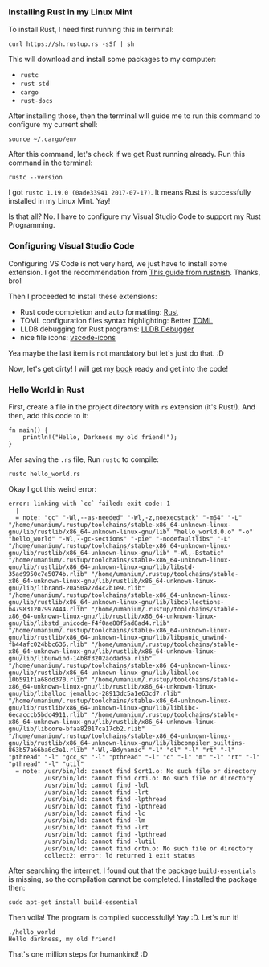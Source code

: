 ### Installing Rust in my Linux Mint
To install Rust, I need first running this in terminal:
```
curl https://sh.rustup.rs -sSf | sh
```

This will download and install some packages to my computer:
- `rustc`
- `rust-std`
- `cargo`
- `rust-docs`

After installing those, then the terminal will guide me to run this command to configure my current shell:
```
source ~/.cargo/env
```

After this command, let's check if we get Rust running already. Run this command in the terminal:
```
rustc --version
```

I got `rustc 1.19.0 (0ade33941 2017-07-17)`. It means Rust is successfully installed in my Linux Mint. Yay!

Is that all? No. I have to configure my Visual Studio Code to support my Rust Programming.

### Configuring Visual Studio Code
Configuring VS Code is not very hard, we just have to install some extension. I got the recommendation from [This guide from rustnish](https://klausi.github.io/rustnish/2017/05/28/using-visual-studio-code-for-rust-on-ubuntu.html). Thanks, bro!

Then I proceeded to install these extensions:

- Rust code completion and auto formatting: [Rust](https://marketplace.visualstudio.com/items?itemName=kalitaalexey.vscode-rust)
- TOML configuration files syntax highlighting: Better [TOML](https://marketplace.visualstudio.com/items?itemName=bungcip.better-toml)
- LLDB debugging for Rust programs: [LLDB Debugger](https://marketplace.visualstudio.com/items?itemName=vadimcn.vscode-lldb)
- nice file icons: [vscode-icons](https://marketplace.visualstudio.com/items?itemName=robertohuertasm.vscode-icons)

Yea maybe the last item is not mandatory but let's just do that. :D

Now, let's get dirty! I will get my [book](https://doc.rust-lang.org/book/second-edition/) ready and get into the code!

### Hello World in Rust
First, create a file in the project directory with `rs` extension (it's Rust!). And then, add this code to it:
```
fn main() {
    println!("Hello, Darkness my old friend!");
}
```

Afer saving the `.rs` file, Run `rustc` to compile:
```
rustc hello_world.rs
```

Okay I got this weird error:
```
error: linking with `cc` failed: exit code: 1
  |
  = note: "cc" "-Wl,--as-needed" "-Wl,-z,noexecstack" "-m64" "-L" "/home/umanium/.rustup/toolchains/stable-x86_64-unknown-linux-gnu/lib/rustlib/x86_64-unknown-linux-gnu/lib" "hello_world.0.o" "-o" "hello_world" "-Wl,--gc-sections" "-pie" "-nodefaultlibs" "-L" "/home/umanium/.rustup/toolchains/stable-x86_64-unknown-linux-gnu/lib/rustlib/x86_64-unknown-linux-gnu/lib" "-Wl,-Bstatic" "/home/umanium/.rustup/toolchains/stable-x86_64-unknown-linux-gnu/lib/rustlib/x86_64-unknown-linux-gnu/lib/libstd-35ad9950c7e5074b.rlib" "/home/umanium/.rustup/toolchains/stable-x86_64-unknown-linux-gnu/lib/rustlib/x86_64-unknown-linux-gnu/lib/librand-20a50a22d4c2b1e9.rlib" "/home/umanium/.rustup/toolchains/stable-x86_64-unknown-linux-gnu/lib/rustlib/x86_64-unknown-linux-gnu/lib/libcollections-b479831207997444.rlib" "/home/umanium/.rustup/toolchains/stable-x86_64-unknown-linux-gnu/lib/rustlib/x86_64-unknown-linux-gnu/lib/libstd_unicode-f4f0ae88f5ad8ad4.rlib" "/home/umanium/.rustup/toolchains/stable-x86_64-unknown-linux-gnu/lib/rustlib/x86_64-unknown-linux-gnu/lib/libpanic_unwind-fb44afc024bbc636.rlib" "/home/umanium/.rustup/toolchains/stable-x86_64-unknown-linux-gnu/lib/rustlib/x86_64-unknown-linux-gnu/lib/libunwind-14b8f3202acdad6a.rlib" "/home/umanium/.rustup/toolchains/stable-x86_64-unknown-linux-gnu/lib/rustlib/x86_64-unknown-linux-gnu/lib/liballoc-10b591f1a68dd370.rlib" "/home/umanium/.rustup/toolchains/stable-x86_64-unknown-linux-gnu/lib/rustlib/x86_64-unknown-linux-gnu/lib/liballoc_jemalloc-28913dc5a1e63cd7.rlib" "/home/umanium/.rustup/toolchains/stable-x86_64-unknown-linux-gnu/lib/rustlib/x86_64-unknown-linux-gnu/lib/liblibc-6ecacccb5bdc4911.rlib" "/home/umanium/.rustup/toolchains/stable-x86_64-unknown-linux-gnu/lib/rustlib/x86_64-unknown-linux-gnu/lib/libcore-bfaa82017ca17cb2.rlib" "/home/umanium/.rustup/toolchains/stable-x86_64-unknown-linux-gnu/lib/rustlib/x86_64-unknown-linux-gnu/lib/libcompiler_builtins-863b57a66ba6c3e1.rlib" "-Wl,-Bdynamic" "-l" "dl" "-l" "rt" "-l" "pthread" "-l" "gcc_s" "-l" "pthread" "-l" "c" "-l" "m" "-l" "rt" "-l" "pthread" "-l" "util"
  = note: /usr/bin/ld: cannot find Scrt1.o: No such file or directory
          /usr/bin/ld: cannot find crti.o: No such file or directory
          /usr/bin/ld: cannot find -ldl
          /usr/bin/ld: cannot find -lrt
          /usr/bin/ld: cannot find -lpthread
          /usr/bin/ld: cannot find -lpthread
          /usr/bin/ld: cannot find -lc
          /usr/bin/ld: cannot find -lm
          /usr/bin/ld: cannot find -lrt
          /usr/bin/ld: cannot find -lpthread
          /usr/bin/ld: cannot find -lutil
          /usr/bin/ld: cannot find crtn.o: No such file or directory
          collect2: error: ld returned 1 exit status
```

After searching the internet, I found out that the package `build-essentials` is missing, so the compilation cannot be completed. I installed the package then:
```
sudo apt-get install build-essential
```

Then voila! The program is compiled successfully! Yay :D. Let's run it!
```
./hello_world
Hello darkness, my old friend!
```

That's one million steps for humankind! :D